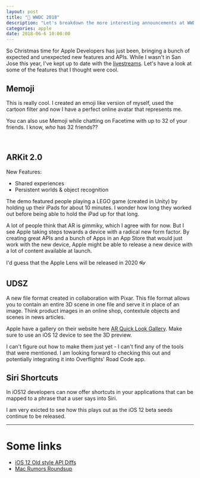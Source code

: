 ```yaml
---
layout: post
title: "🍏 WWDC 2018"
description: "Let's breakdown the more interesting announcements at WWDC."
categories: apple
date: 2018-06-6 10:00:00
---
```


So Christmas time for Apple Developers has just been, bringing a bunch of expected and unexpected new features and APIs. While I wasn't in San Jose this year, I've kept up to date with the [livestreams](https://developer.apple.com/wwdc/live/#!/room/). Let's have a look at some of the features that I thought were cool.

## Memoji

<div style="display: float;">
    <p>This is really cool. I created an emoji like version of myself, used the cartoon filter and now I have a perfect online avatar that represents me. </p>
    <p>You can also use Memoji while chatting on Facetime with up to 32 of your friends. I know, <i>who</i> has 32 friends??</p>
</div>


<br />

## ARKit 2.0

New Features:
- Shared experiences
- Persistent worlds & object recognition

The demo featured people playing a LEGO game (created in Unity) by holding up their iPads for about 10 minutes. I wonder how long they worked out before being able to hold the iPad up for that long. 

A lot of people think that AR is gimmiky, which I agree with for now. But I see Apple taking steps towards a device with a radical new form factor. By creating great APIs and a bunch of Apps in an App Store that would just work with the new device, Apple might be able to release a new device with a lot of content available at launch. 

I'd guess that the Apple Lens will be released in 2020 👓

## UDSZ

A new file format created in collaboration with Pixar. This file format allows you to contain an entire 3D scene in one file and serve it in place of an image. Think product images in an online shop, contextule objects and scenes in news articles.

Apple have a gallery on their website here [AR Quick Look Gallery](https://developer.apple.com/arkit/gallery/). Make sure to use an iOS 12 device to see the 3D preview.

I can't figure out how to make them just yet - I can't find any of the tools that were mentioned. I am looking forward to checking this out and potentially integrating it into Overflights' Road Code app.

## Siri Shortcuts

In iOS12 developers can now offer shortcuts in your applications that can be mapped to a phrase that a user says into Siri.

I am very exicted to see how this plays out as the iOS 12 beta seeds continue to be released.
 
--- 

# Some links

- [iOS 12 Old style API Diffs](http://codeworkshop.net/objc-diff/sdkdiffs/)
- [Mac Rumors Roundsup](https://www.macrumors.com/roundup/ios-12/)